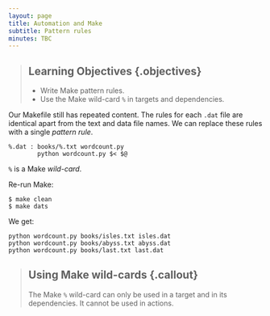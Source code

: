 ```yaml
---
layout: page
title: Automation and Make
subtitle: Pattern rules
minutes: TBC
---
```


> ## Learning Objectives {.objectives}
>
> * Write Make pattern rules.
> * Use the Make wild-card `%` in targets and dependencies.

Our Makefile still has repeated content. The rules for each `.dat` file are identical apart from the text and data file names. We can replace these rules with a single *pattern rule*.

~~~ {.make}
%.dat : books/%.txt wordcount.py
        python wordcount.py $< $@
~~~

`%` is a Make *wild-card*.

Re-run Make:

~~~ {.bash}
$ make clean
$ make dats
~~~

We get:

~~~ {.output}
python wordcount.py books/isles.txt isles.dat
python wordcount.py books/abyss.txt abyss.dat
python wordcount.py books/last.txt last.dat
~~~

> ## Using Make wild-cards {.callout}
>
> The Make `%` wild-card can only be used in a target and in its dependencies. It cannot be used in actions.
